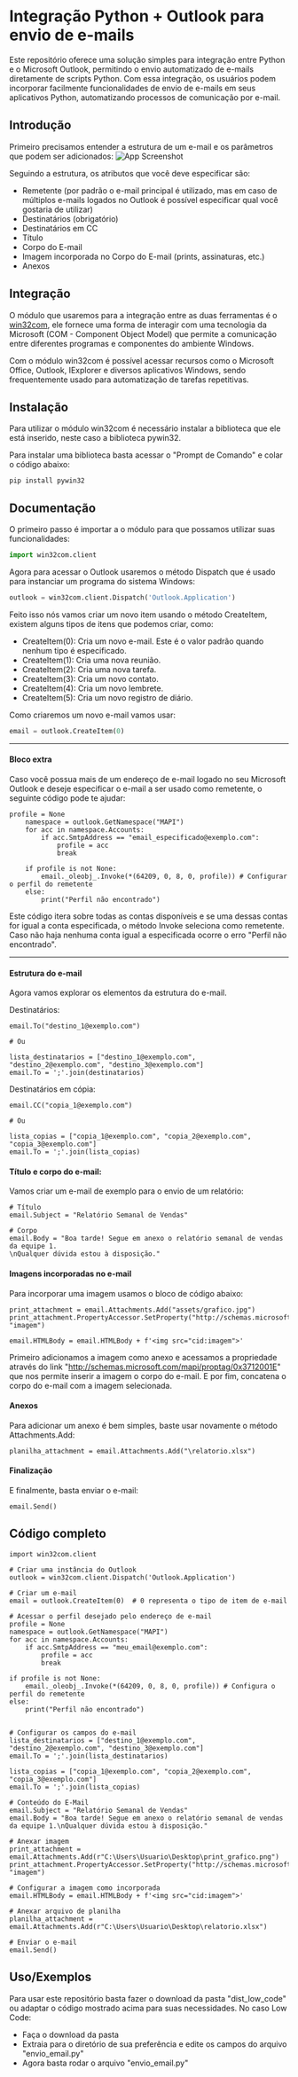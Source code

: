 # Integração Python + Outlook para envio de e-mails

Este repositório oferece uma solução simples para integração entre Python e o Microsoft Outlook, permitindo o envio automatizado de e-mails diretamente de scripts Python. Com essa integração, os usuários podem incorporar facilmente funcionalidades de envio de e-mails em seus aplicativos Python, automatizando processos de comunicação por e-mail.


## Introdução
Primeiro precisamos entender a estrutura de um e-mail e os parâmetros que podem ser adicionados:
![App Screenshot](assets/exemplo_email.jpg)

Seguindo a estrutura, os atributos que você deve especificar são:
- Remetente (por padrão o e-mail principal é utilizado, mas em caso de múltiplos e-mails logados no Outlook é possível especificar qual você gostaria de utilizar)
- Destinatários (obrigatório)
- Destinatários em CC
- Título 
- Corpo do E-mail
- Imagem incorporada no Corpo do E-mail (prints, assinaturas, etc.)
- Anexos


## Integração

O módulo que usaremos para a integração entre as duas ferramentas é o [win32com](https://pypi.org/project/pywin32/), ele fornece uma forma de interagir com uma tecnologia da Microsoft (COM - Component Object Model) que permite a comunicação entre diferentes programas e componentes do ambiente Windows. 

Com o módulo win32com é possível acessar recursos como o Microsoft Office, Outlook, IExplorer e diversos aplicativos Windows, sendo frequentemente usado para automatização de tarefas repetitivas.

## Instalação

Para utilizar o módulo win32com é necessário instalar a biblioteca que ele está inserido, neste caso a biblioteca pywin32.

Para instalar uma biblioteca basta acessar o "Prompt de Comando" e colar o código abaixo:

```
pip install pywin32
```


## Documentação
O primeiro passo é importar a o módulo para que possamos utilizar suas funcionalidades:

```python
import win32com.client
```

Agora para acessar o Outlook usaremos o método Dispatch que é usado para instanciar um programa do sistema Windows:

```python
outlook = win32com.client.Dispatch('Outlook.Application')
```

Feito isso nós vamos criar um novo item usando o método CreateItem, existem alguns tipos de itens que podemos criar, como:

- CreateItem(0): Cria um novo e-mail. Este é o valor padrão quando nenhum tipo é especificado.
- CreateItem(1): Cria uma nova reunião.
- CreateItem(2): Cria uma nova tarefa.
- CreateItem(3): Cria um novo contato.
- CreateItem(4): Cria um novo lembrete.
- CreateItem(5): Cria um novo registro de diário.

Como criaremos um novo e-mail vamos usar: 
```python
email = outlook.CreateItem(0)
```
---
#### Bloco extra
Caso você possua mais de um endereço de e-mail logado no seu Microsoft Outlook e deseje especificar o e-mail a ser usado como remetente, o seguinte código pode te ajudar:

```    
profile = None
    namespace = outlook.GetNamespace("MAPI")
    for acc in namespace.Accounts:
        if acc.SmtpAddress == "email_especificado@exemplo.com":
            profile = acc
            break

    if profile is not None: 
        email._oleobj_.Invoke(*(64209, 0, 8, 0, profile)) # Configurar o perfil do remetente
    else: 
        print("Perfil não encontrado")
```


Este código itera sobre todas as contas disponíveis e se uma dessas contas for igual a conta especificada, o método Invoke seleciona como remetente. Caso não haja nenhuma conta igual a especificada ocorre o erro "Perfil não encontrado".

---

#### Estrutura do e-mail
Agora vamos explorar os elementos da estrutura do e-mail.

Destinatários:
```
email.To("destino_1@exemplo.com")

# Ou

lista_destinatarios = ["destino_1@exemplo.com", "destino_2@exemplo.com", "destino_3@exemplo.com"]
email.To = ';'.join(destinatarios)
```
Destinatários em cópia:
```
email.CC("copia_1@exemplo.com")

# Ou

lista_copias = ["copia_1@exemplo.com", "copia_2@exemplo.com", "copia_3@exemplo.com"]
email.To = ';'.join(lista_copias)
```

#### Título e corpo do e-mail:
Vamos criar um e-mail de exemplo para o envio de um relatório:

```
# Título
email.Subject = "Relatório Semanal de Vendas"

# Corpo
email.Body = "Boa tarde! Segue em anexo o relatório semanal de vendas da equipe 1.
\nQualquer dúvida estou à disposição."

```
#### Imagens incorporadas no e-mail
Para incorporar uma imagem usamos o bloco de código abaixo:
```
print_attachment = email.Attachments.Add("assets/grafico.jpg")
print_attachment.PropertyAccessor.SetProperty("http://schemas.microsoft.com/mapi/proptag/0x3712001E", "imagem")

email.HTMLBody = email.HTMLBody + f'<img src="cid:imagem">'
```
Primeiro adicionamos a imagem como anexo e acessamos a propriedade através do link "http://schemas.microsoft.com/mapi/proptag/0x3712001E" que nos permite inserir a imagem o corpo do e-mail. E por fim, concatena o corpo do e-mail com a imagem selecionada.

#### Anexos
Para adicionar um anexo é bem simples, baste usar novamente o método Attachments.Add:
```
planilha_attachment = email.Attachments.Add("\relatorio.xlsx")
```

#### Finalização
E finalmente, basta enviar o e-mail:
```
email.Send()
```


## Código completo

```
import win32com.client

# Criar uma instância do Outlook
outlook = win32com.client.Dispatch('Outlook.Application')

# Criar um e-mail
email = outlook.CreateItem(0)  # 0 representa o tipo de item de e-mail

# Acessar o perfil desejado pelo endereço de e-mail
profile = None
namespace = outlook.GetNamespace("MAPI")
for acc in namespace.Accounts:
    if acc.SmtpAddress == "meu_email@exemplo.com":
        profile = acc
        break

if profile is not None: 
    email._oleobj_.Invoke(*(64209, 0, 8, 0, profile)) # Configura o perfil do remetente
else: 
    print("Perfil não encontrado")


# Configurar os campos do e-mail
lista_destinatarios = ["destino_1@exemplo.com", "destino_2@exemplo.com", "destino_3@exemplo.com"]
email.To = ';'.join(lista_destinatarios)

lista_copias = ["copia_1@exemplo.com", "copia_2@exemplo.com", "copia_3@exemplo.com"]
email.To = ';'.join(lista_copias)

# Conteúdo do E-Mail
email.Subject = "Relatório Semanal de Vendas"
email.Body = "Boa tarde! Segue em anexo o relatório semanal de vendas da equipe 1.\nQualquer dúvida estou à disposição."

# Anexar imagem
print_attachment = email.Attachments.Add(r"C:\Users\Usuario\Desktop\print_grafico.png")
print_attachment.PropertyAccessor.SetProperty("http://schemas.microsoft.com/mapi/proptag/0x3712001E", "imagem")

# Configurar a imagem como incorporada
email.HTMLBody = email.HTMLBody + f'<img src="cid:imagem">'

# Anexar arquivo de planilha
planilha_attachment = email.Attachments.Add(r"C:\Users\Usuario\Desktop\relatorio.xlsx")

# Enviar o e-mail
email.Send()
```

## Uso/Exemplos
Para usar este repositório basta fazer o download da pasta "dist_low_code" ou adaptar o código mostrado acima para suas necessidades.
No caso Low Code:
- Faça o download da pasta 
- Extraia para o diretório de sua preferência e edite os campos do arquivo "envio_email.py" 
- Agora basta rodar o arquivo "envio_email.py"
